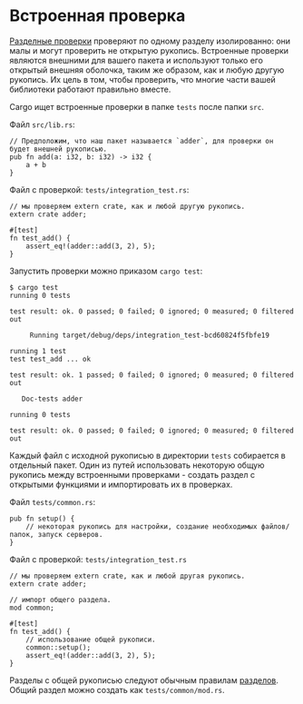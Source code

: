# Встроенная проверка

[Разделные проверки](unit_testing.md) проверяют по одному разделу изолированно: они малы и могут проверить не открытую рукопись. Встроенные проверки являются внешними для вашего пакета и используют
только его открытый внешняя оболочка, таким же образом, как и любую другую рукопись. Их цель в том, чтобы проверить, что многие части вашей библиотеки работают правильно вместе.

Cargo ищет встроенные проверки в папке `tests` после папки `src`.

Файл `src/lib.rs`:

```rust,ignore
// Предположим, что наш пакет называется `adder`, для проверки он будет внешней рукописью.
pub fn add(a: i32, b: i32) -> i32 {
    a + b
}
```

Файл с проверкой: `tests/integration_test.rs`:

```rust,ignore
// мы проверяем extern crate, как и любой другую рукопись.
extern crate adder;

#[test]
fn test_add() {
    assert_eq!(adder::add(3, 2), 5);
}
```

Запустить проверки можно приказом `cargo test`:

```shell
$ cargo test
running 0 tests

test result: ok. 0 passed; 0 failed; 0 ignored; 0 measured; 0 filtered out

     Running target/debug/deps/integration_test-bcd60824f5fbfe19

running 1 test
test test_add ... ok

test result: ok. 1 passed; 0 failed; 0 ignored; 0 measured; 0 filtered out

   Doc-tests adder

running 0 tests

test result: ok. 0 passed; 0 failed; 0 ignored; 0 measured; 0 filtered out
```

Каждый файл с исходной рукописью в директории `tests` собирается в отдельный пакет. 
Один из путей использовать некоторую общую рукопись между встроенными проверками - создать раздел с открытыми функциями и импортировать их в проверках.

Файл `tests/common.rs`:

```rust,ignore
pub fn setup() {
    // некоторая рукопись для настройки, создание необходимых файлов/папок, запуск серверов.
}
```

Файл с проверкой: `tests/integration_test.rs`

```rust,ignore
// мы проверяем extern crate, как и любой другая рукопись.
extern crate adder;

// импорт общего раздела.
mod common;

#[test]
fn test_add() {
    // использование общей рукописи.
    common::setup();
    assert_eq!(adder::add(3, 2), 5);
}
```

Разделы с общей рукописью следуют обычным правилам  [разделов](../mod.md). Общий раздел можно создать как `tests/common/mod.rs`.
